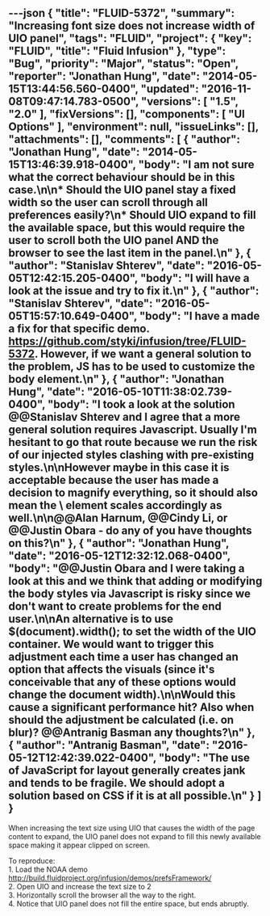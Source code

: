 ---json
{
  "title": "FLUID-5372",
  "summary": "Increasing font size does not increase width of UIO panel",
  "tags": "FLUID",
  "project": {
    "key": "FLUID",
    "title": "Fluid Infusion"
  },
  "type": "Bug",
  "priority": "Major",
  "status": "Open",
  "reporter": "Jonathan Hung",
  "date": "2014-05-15T13:44:56.560-0400",
  "updated": "2016-11-08T09:47:14.783-0500",
  "versions": [
    "1.5",
    "2.0"
  ],
  "fixVersions": [],
  "components": [
    "UI Options"
  ],
  "environment": null,
  "issueLinks": [],
  "attachments": [],
  "comments": [
    {
      "author": "Jonathan Hung",
      "date": "2014-05-15T13:46:39.918-0400",
      "body": "I am not sure what the correct behaviour should be in this case.\n\n* Should the UIO panel stay a fixed width so the user can scroll through all preferences easily?\n* Should UIO expand to fill the available space, but this would require the user to scroll both the UIO panel AND the browser to see the last item in the panel.\n"
    },
    {
      "author": "Stanislav Shterev",
      "date": "2016-05-05T12:42:15.205-0400",
      "body": "I will have a look at the issue and try to fix it.\n"
    },
    {
      "author": "Stanislav Shterev",
      "date": "2016-05-05T15:57:10.649-0400",
      "body": "I have a made a fix for that specific demo. <https://github.com/styki/infusion/tree/FLUID-5372>. However, if we want a general solution to the problem, JS has to be used to customize the body element.\n"
    },
    {
      "author": "Jonathan Hung",
      "date": "2016-05-10T11:38:02.739-0400",
      "body": "I took a look at the solution @@Stanislav Shterev and I agree that a more general solution requires Javascript. Usually I'm hesitant to go that route because we run the risk of our injected styles clashing with pre-existing styles.\n\nHowever maybe in this case it is acceptable because the user has made a decision to magnify everything, so it should also mean the \\<body> element scales accordingly as well.\n\n@@Alan Harnum, @@Cindy Li, or @@Justin Obara - do any of you have thoughts on this?\n"
    },
    {
      "author": "Jonathan Hung",
      "date": "2016-05-12T12:32:12.068-0400",
      "body": "@@Justin Obara and I were taking a look at this and we think that adding or modifying the body styles via Javascript is risky since we don't want to create problems for the end user.\n\nAn alternative is to use $(document).width(); to set the width of the UIO container. We would want to trigger this adjustment each time a user has changed an option that affects the visuals (since it's conceivable that any of these options would change the document width).\n\nWould this cause a significant performance hit? Also when should the adjustment be calculated (i.e. on blur)? @@Antranig Basman any thoughts?\n"
    },
    {
      "author": "Antranig Basman",
      "date": "2016-05-12T12:42:39.022-0400",
      "body": "The use of JavaScript for layout generally creates jank and tends to be fragile. We should adopt a solution based on CSS if it is at all possible.\n"
    }
  ]
}
---
When increasing the text size using UIO that causes the width of the page content to expand, the UIO panel does not expand to fill this newly available space making it appear clipped on screen.

To reproduce:\
1\. Load the NOAA demo <http://build.fluidproject.org/infusion/demos/prefsFramework/>\
2\. Open UIO and increase the text size to 2\
3\. Horizontally scroll the browser all the way to the right.\
4\. Notice that UIO panel does not fill the entire space, but ends abruptly.

        